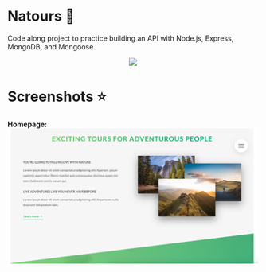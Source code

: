 # **Natours** 🚀

Code along project to practice building an API with Node.js, Express, MongoDB, and Mongoose.

<p align="center">
  <img src="./images/mern-stack.avif" width="1200">
</p>

# **Screenshots** ⭐️

**Homepage:**
<img src="./images/natours.homepage.png" width="1200">

